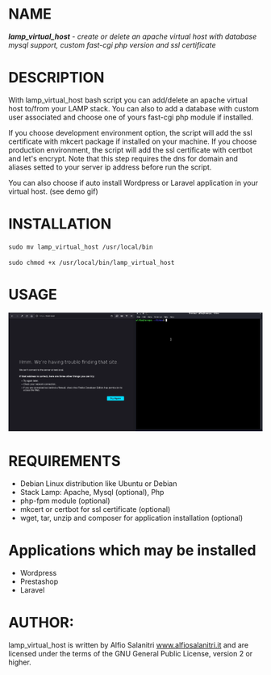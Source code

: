 # NAME
***lamp_virtual_host** - create or delete an apache virtual host with database mysql support, custom fast-cgi php version and 
ssl certificate*

# DESCRIPTION
With lamp_virtual_host bash script you can add/delete an apache virtual host to/from your LAMP stack. You can also to add a database with custom user associated and choose one of yours fast-cgi php module if installed.

If you choose development environment option, the script will add the ssl certificate with mkcert package if installed on your machine.
If you choose production environment, the script will add the ssl certificate with certbot and let's encrypt. Note that this step requires the dns for domain and aliases setted to your server ip address before run the script.

You can also choose if auto install Wordpress or Laravel application in your virtual host. (see demo gif)

# INSTALLATION
`sudo mv lamp_virtual_host /usr/local/bin`

`sudo chmod +x /usr/local/bin/lamp_virtual_host`

# USAGE
![usage](./demo-usage.gif)

# REQUIREMENTS
- Debian Linux distribution like Ubuntu or Debian
- Stack Lamp: Apache, Mysql (optional), Php
- php-fpm module (optional)
- mkcert or certbot for ssl certificate (optional)
- wget, tar, unzip and composer for application installation (optional)

# Applications which may be installed
- Wordpress
- Prestashop
- Laravel
       
# AUTHOR: 
lamp_virtual_host is written by Alfio Salanitri www.alfiosalanitri.it and are licensed under the terms of the GNU General Public License, version 2 or higher. 
